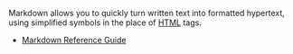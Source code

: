 Markdown allows you to quickly turn written text into formatted hypertext, using simplified symbols in the place of [HTML](./html) tags.

- [Markdown Reference Guide](https://www.markdownguide.org/basic-syntax/)